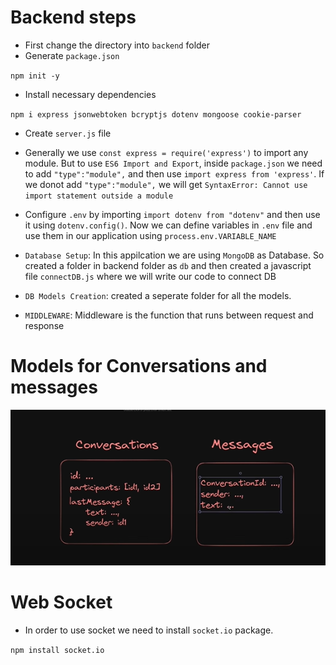 # Backend steps

- First change the directory into `backend` folder
- Generate `package.json`

`npm init -y`

- Install necessary dependencies

`npm i express jsonwebtoken bcryptjs dotenv mongoose cookie-parser`

- Create `server.js` file

- Generally we use `const express = require('express')` to import any module. But to use `ES6 Import and Export`, inside `package.json` we need to add `"type":"module",` and then use `import express from 'express'`. If we donot add `"type":"module",` we will get `SyntaxError: Cannot use import statement outside a module`

- Configure `.env` by importing `import dotenv from "dotenv"` and then use it using `dotenv.config()`. Now we can define variables in `.env` file and use them in our application using `process.env.VARIABLE_NAME`

- `Database Setup`: In this appilcation we are using `MongoDB` as Database. So created a folder in backend folder as `db` and then created a javascript file `connectDB.js` where we will write our code to connect DB

- `DB Models Creation`: created a seperate folder for all the models.

- `MIDDLEWARE`: Middleware is the function that runs between request and response

# Models for Conversations and messages

![models design](image.png)

# Web Socket

- In order to use socket we need to install `socket.io` package.

`npm install socket.io`
